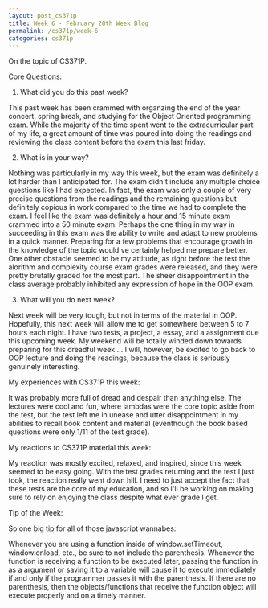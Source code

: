 ```yaml
---
layout: post_cs371p
title: Week 6 - February 28th Week Blog
permalink: /cs371p/week-6
categories: cs371p
---
```


On the topic of CS371P.

Core Questions:

1. What did you do this past week?

This past week has been crammed with organzing the end of the year concert, spring break, and studying for the Object Oriented programming exam. While the majority of the time spent went to the extracurricular part of my life, a great amount of time was poured into doing the readings and reviewing the class content before the exam this last friday. 

2. What is in your way?

Nothing was particularly in my way this week, but the exam was definitely a lot harder than I anticipated for. The exam didn't include any multiple choice questions like I had expected. In fact, the exam was only a couple of very precise questions from the readings and the remaining questions but definitely copious in work compared to the time we had to complete the exam. I feel like the exam was definitely a hour and 15 minute exam crammed into a 50 minute exam. Perhaps the one thing in my way in succeeding in this exam was the ability to write and adapt to new problems in a quick manner. Preparing for a few problems that encourage growth in the knowledge of the topic would've certainly helped me prepare better. One other obstacle seemed to be my attitude, as right before the test the alorithm and complexity course exam grades were released, and they were pretty brutally graded for the most part. The sheer disappointment in the class average probably inhibited any expression of hope in the OOP exam.

3. What will you do next week?

Next week will be very tough, but not in terms of the material in OOP. Hopefully, this next week will allow me to get somewhere between 5 to 7 hours each night. I have two tests, a project, a essay, and a assignment due this upcoming week. My weekend will be totally winded down towards preparing for this dreadful week.... I will, however, be excited to go back to OOP lecture and doing the readings, because the class is seriously genuinely interesting.


My experiences with CS371P this week:

It was probably more full of dread and despair than anything else. The lectures were cool and fun, where lambdas were the core topic aside from the test, but the test left me in unease and utter disappointment in my abilities to recall book content and material (eventhough the book based  questions were only 1/11 of the test grade).


My reactions to CS371P material this week:

My reaction was mostly excited, relaxed, and inspired, since this week seemed to be easy going. With the test grades returning and the test I just took, the reaction really went down hill. I need to just accept the fact that these tests are the core of my education, and so I'll be working on making sure to rely on enjoying the class despite what ever grade I get.


Tip of the Week:

So one big tip for all of those javascript wannabes:

Whenever you are using a function inside of window.setTimeout, window.onload, etc., be sure to not include the parenthesis. Whenever the function is receiving a function to be executed later, passing the function in as a argument or saving it to a variable will cause it to execute immediately if and only if the programmer passes it with the parenthesis. If there are no parenthesis, then the objects/functions that receive the function object will execute properly and on a timely manner.



